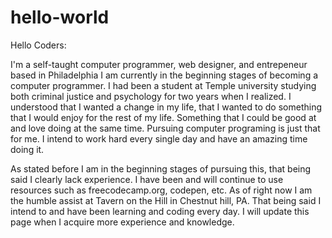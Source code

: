 # hello-world
 Hello Coders:

I'm a self-taught computer programmer, web designer, and entrepeneur based in Philadelphia
I am currently in the beginning stages of becoming a computer programmer. I had been a student at Temple university studying both criminal justice and psychology for two years when I realized. I understood that I wanted a change in my life, that I wanted to do something that I would enjoy for the rest of my life. Something that I could be good at and love doing at the same time. Pursuing computer programing is just that for me. I intend to work hard every single day and have an amazing time doing it.

As stated before I am in the beginning stages of pursuing this, that being said I clearly lack experience. I have been and will continue to use resources such as freecodecamp.org, codepen, etc. As of right now I am the humble assist at Tavern on the Hill in Chestnut hill, PA. That being said I intend to and have been learning and coding every day. I will update this page when I acquire more experience and knowledge.
